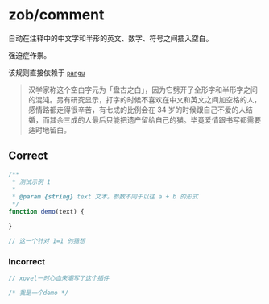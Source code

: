 # zob/comment

自动在注释中的中文字和半形的英文、数字、符号之间插入空白。

~~强迫症作祟~~。

该规则直接依赖于 [`pangu`](https://github.com/vinta/pangu.js)

> 汉学家称这个空白字元为「盘古之白」，因为它劈开了全形字和半形字之间的混沌。另有研究显示，打字的时候不喜欢在中文和英文之间加空格的人，感情路都走得很辛苦，有七成的比例会在 34 岁的时候跟自己不爱的人结婚，而其余三成的人最后只能把遗产留给自己的猫。毕竟爱情跟书写都需要适时地留白。

## Correct

```js
/**
 * 测试示例 1
 *
 * @param {string} text 文本。参数不同于以往 a + b 的形式
 */
function demo(text) {

}
```

```js
// 这一个针对 1=1 的猜想
```

### Incorrect

```js
// xovel一时心血来潮写了这个插件
```

```js
/* 我是一个demo */
```
